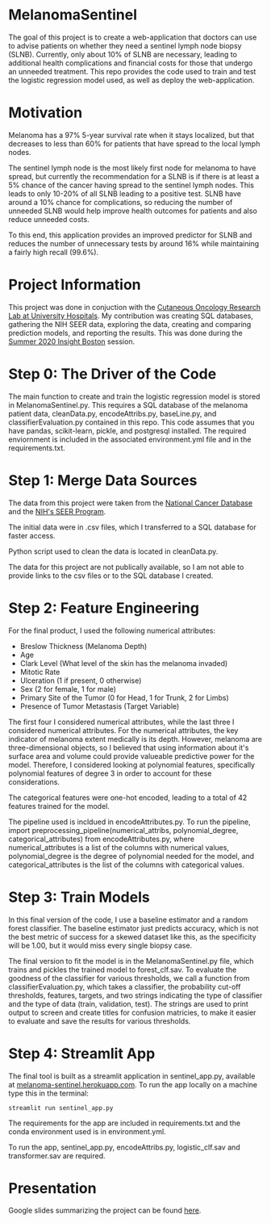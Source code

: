 # MelanomaSentinel

The goal of this project is to create a web-application that doctors can use to advise patients on whether they need a sentinel lymph node biopsy (SLNB). Currently, only about 10% of SLNB are necessary, leading to additional health complications and financial costs for those that undergo an unneeded treatment. This repo provides the code used to train and test the logistic regression model used, as well as deploy the web-application.

# Motivation
Melanoma has a 97% 5-year survival rate when it stays localized, but that decreases to less than 60% for patients that have spread to the local lymph nodes.

The sentinel lymph node is the most likely first node for melanoma to have spread, but currently the recommendation for a SLNB is if there is at least a 5% chance of the cancer having spread to the sentinel lymph nodes. This leads to only 10-20% of all SLNB leading to a positive test. SLNB have around a 10% chance for complications, so reducing the number of unneeded SLNB would help improve health outcomes for patients and also reduce unneeded costs.

To this end, this application provides an improved predictor for SLNB and reduces the number of unnecessary tests by around 16% while maintaining a fairly high recall (99.6%).

# Project Information
This project was done in conjuction with the [Cutaneous Oncology Research Lab at University Hospitals](https://www.uhhospitals.org/doctors/Yu-Wesley-1609244086). My contribution was creating SQL databases, gathering the NIH SEER data, exploring the data, creating and comparing prediction models, and reporting the results. This was done during the [Summer 2020 Insight Boston](https://insightfellows.com/health-data) session.

# Step 0: The Driver of the Code

The main function to create and train the logistic regression model is stored in MelanomaSentinel.py. This requires a SQL database of the melanoma patient data, cleanData.py, encodeAttribs.py, baseLine.py, and classifierEvaluation.py contained in this repo. This code assumes that you have pandas, scikit-learn, pickle, and postgresql installed. The required enviornment is included in the associated environment.yml file and in the requirements.txt.

# Step 1: Merge Data Sources
The data from this project were taken from the [National Cancer Database](https://www.facs.org/quality-programs/cancer/ncdb) and the [NIH's SEER Program](https://seer.cancer.gov/data/). 

The initial data were in .csv files, which I transferred to a SQL database for faster access.

Python script used to clean the data is located in cleanData.py.

The data for this project are not publically available, so I am not able to provide links to the csv files or to the SQL database I created.

# Step 2: Feature Engineering

For the final product, I used the following numerical attributes:

- Breslow Thickness (Melanoma Depth)
- Age
- Clark Level (What level of the skin has the melanoma invaded)
- Mitotic Rate
- Ulceration (1 if present, 0 otherwise)
- Sex (2 for female, 1 for male)
- Primary Site of the Tumor (0 for Head, 1 for Trunk, 2 for Limbs)
- Presence of Tumor Metastasis (Target Variable)

The first four I considered numerical attributes, while the last three I considered numerical attributes. For the numerical attributes, the key indicator of melanoma extent medically is its depth. However, melanoma are three-dimensional objects, so I believed that using information about it's surface area and volume could provide valueable predictive power for the model. Therefore, I considered looking at polynomial features, specifically polynomial features of degree 3 in order to account for these considerations. 

The categorical features were one-hot encoded, leading to a total of 42 features trained for the model.

The pipeline used is incldued in encodeAttributes.py. To run the pipeline, import preprocessing\_pipeline(numerical\_attribs, polynomial\_degree, categorical\_attributes) from encodeAttributes.py, where numerical\_attributes is a list of the columns with numerical values, polynomial\_degree is the degree of polynomial needed for the model, and categorical\_attributes is the list of the columns with categorical values.

# Step 3: Train Models
In this final version of the code, I use a baseline estimator and a random forest classifier. The baseline estimator just predicts accuracy, which is not the best metric of success for a skewed dataset like this, as the specificity will be 1.00, but it would miss every single biopsy case.

The final version to fit the model is in the MelanomaSentinel.py file, which trains and pickles the trained model to forest_clf.sav. To evaluate the goodness of the classifier for various thresholds, we call a function from classifierEvaluation.py, which takes a classifier, the probability cut-off thresholds, features, targets, and two strings indicating the type of classifier and the type of data (train, validation, test). The strings are used to print output to screen and create titles for confusion matricies, to make it easier to evaluate and save the results for various thresholds.

# Step 4: Streamlit App

The final tool is built as a streamlit application in sentinel_app.py, available at [melanoma-sentinel.herokuapp.com](https://melanoma-sentinel.herokuapp.com). To run the app locally on a machine type this in the terminal:

`streamlit run sentinel_app.py`

The requirements for the app are included in requirements.txt and the conda environment used is in environment.yml.

To run the app, sentinel\_app.py, encodeAttribs.py, logistic\_clf.sav and transformer.sav are required.

# Presentation

Google slides summarizing the project can be found [here](https://docs.google.com/presentation/d/1--eW4tCH3lwxLpfyjghiqK3en7VOY016BZvjH87k4mw/edit?usp=sharing).